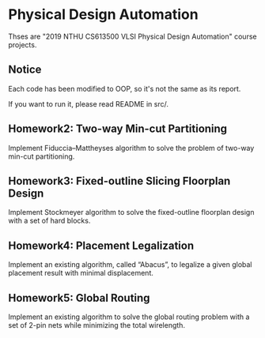 # Physical Design Automation
Thses are "2019 NTHU CS613500 VLSI Physical Design Automation" course projects.

## Notice 
Each code has been modified to OOP, so it's not the same as its report.

If you want to run it, please read README in src/.

## Homework2: Two-way Min-cut Partitioning
Implement Fiduccia–Mattheyses algorithm to solve the problem of two-way min-cut partitioning.

## Homework3: Fixed-outline Slicing Floorplan Design
Implement Stockmeyer algorithm to solve the fixed-outline floorplan design with a set of hard blocks.

## Homework4: Placement Legalization
Implement an existing algorithm, called “Abacus”, to legalize a given global placement result with minimal displacement.

## Homework5: Global Routing
Implement an existing algorithm to solve the global routing problem with a set of 2-pin nets while minimizing the total wirelength.
